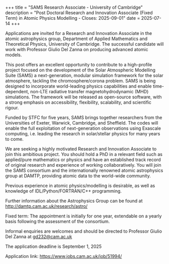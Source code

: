 +++
title = "SAMS Research Associate - University of Cambridge"
description = "Post Doctoral Research and Innovation Associate (Fixed Term) in Atomic Physics Modelling - Closes: 2025-09-01"
date = 2025-07-14
+++

Applications are invited for a Research and Innovation Associate in the atomic astrophysics group, Department of Applied Mathematics and Theoretical Physics, University of Cambridge. The successful candidate will work with Professor Giulio Del Zanna on producing advanced atomic models.

This post offers an excellent opportunity to contribute to a high-profile project focused on the development of the Solar Atmospheric Modelling Suite (SAMS) a next-generation, modular simulation framework for the solar atmosphere, tackling the chromosphere/corona problem. SAMS is being designed to incorporate world-leading physics capabilities and enable time-dependent, non-LTE radiative transfer magnetohydrodynamic (MHD) simulations. The framework will be released as open-source software, with a strong emphasis on accessibility, flexibility, scalability, and scientific rigour.

Funded by STFC for five years, SAMS brings together researchers from the Universities of Exeter, Warwick, Cambridge, and Sheffield. The codes will enable the full exploitation of next-generation observations using Exascale computing, i.e. leading the research in solar/stellar physics for many years to come.

We are seeking a highly motivated Research and Innovation Associate to join this ambitious project. You should hold a PhD in a relevant field such as applied/pure mathematics or physics and have an established track record of original research and experience of working collaboratively. You will join the SAMS consortium and the internationally renowned atomic astrophysics group at DAMTP, providing atomic data to the world-wide community.

Previous experience in atomic physics/modelling is desirable, as well as knowledge of IDL/Python/FORTRAN/C++ programming.

Further information about the Astrophysics Group can be found at <http://damtp.cam.ac.uk/research/astro/>

Fixed term: The appointment is initially for one year, extendable on a yearly basis following the assessment of the consortium.

Informal enquiries are welcomes and should be directed to Professor Giulio Del Zanna at [gd232@cam.ac.uk](mailto:gd232@cam.ac.uk)

The application deadline is September 1, 2025

Application link: <https://www.jobs.cam.ac.uk/job/51994/>
